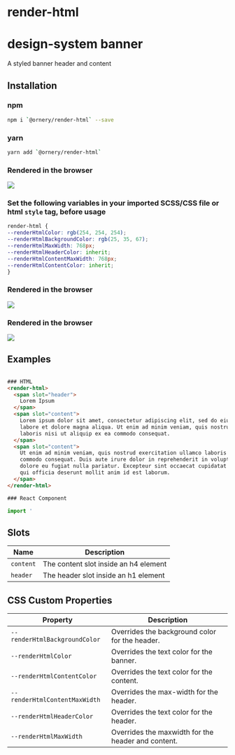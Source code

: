 # render-html

# design-system banner
A styled banner header and content

## Installation

### npm
```bash
npm i `@ornery/render-html` --save
```

### yarn
```bash
yarn add `@ornery/render-html`
```

### Rendered in the browser
![](samples/banner.png)
<br/>

### Set the following variables in your imported SCSS/CSS file or html `style` tag, before usage
```css
render-html {
--renderHtmlColor: rgb(254, 254, 254);
--renderHtmlBackgroundColor: rgb(25, 35, 67);
--renderHtmlMaxWidth: 768px;
--renderHtmlHeaderColor: inherit;
--renderHtmlContentMaxWidth: 768px;
--renderHtmlContentColor: inherit;
}
```

### Rendered in the browser
![](samples/banner-custom.png)
<br/>

### Rendered in the browser
![](samples/banner-custom-2.png)
<br/>

## Examples

```javascript

```

```html
### HTML
<render-html>
  <span slot="header">
    Lorem Ipsum
  </span>
  <span slot="content">
    Lorem ipsum dolor sit amet, consectetur adipiscing elit, sed do eiusmod tempor incididunt ut
    labore et dolore magna aliqua. Ut enim ad minim veniam, quis nostrud exercitation ullamco
    laboris nisi ut aliquip ex ea commodo consequat.
  </span>
  <span slot="content">
    Ut enim ad minim veniam, quis nostrud exercitation ullamco laboris nisi ut aliquip ex ea
    commodo consequat. Duis aute irure dolor in reprehenderit in voluptate velit esse cillum
    dolore eu fugiat nulla pariatur. Excepteur sint occaecat cupidatat non proident, sunt in culpa
    qui officia deserunt mollit anim id est laborum.
  </span>
</render-html>
```

```javascript
### React Component

import '
```

## Slots

| Name      | Description                           |
|-----------|---------------------------------------|
| `content` | The content slot inside an h4 element |
| `header`  | The header slot inside an h1 element  |

## CSS Custom Properties

| Property                     | Description                                      |
|------------------------------|--------------------------------------------------|
| `--renderHtmlBackgroundColor` | Overrides the background color for the header.   |
| `--renderHtmlColor`           | Overrides the text color for the banner.         |
| `--renderHtmlContentColor`    | Overrides the text color for the content.        |
| `--renderHtmlContentMaxWidth` | Overrides the max-width for the header.          |
| `--renderHtmlHeaderColor`     | Overrides the text color for the header.         |
| `--renderHtmlMaxWidth`        | Overrides the maxwidth for the header and content. |
